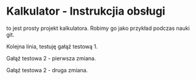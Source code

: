 # Kalkulator - Instrukcjia obsługi
to jest prosty projekt kalkulatora.
Robimy go jako przykład podczas nauki git.

Kolejna linia, testuję gałąź testową 1.

Gałąź testowa 2 - pierwsza zmiana.

Gałąź testowa 2 - druga zmiana.